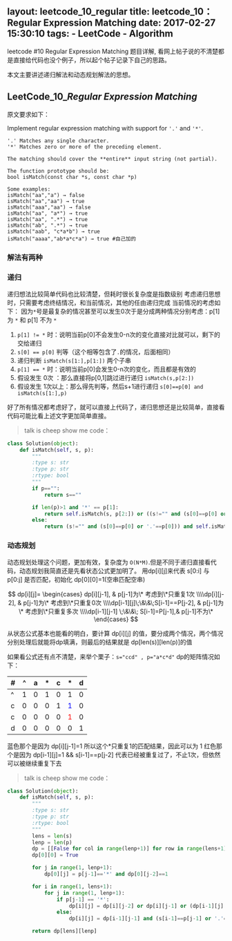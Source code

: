 layout: leetcode_10_regular
title: leetcode_10： Regular Expression Matching
date: 2017-02-27 15:30:10
tags:
	- LeetCode
	- Algorithm
---

leetcode \#10 Regular Expression Matching 题目详解, 看网上帖子说的不清楚都是直接给代码也没个例子，所以起个帖子记录下自己的思路。

本文主要讲述递归解法和动态规划解法的思想。

<!-- more -->

## LeetCode\_10\_*Regular Expression Matching*

原文要求如下：

Implement regular expression matching with support for `'.'` and `'*'`.
```
'.' Matches any single character.
'*' Matches zero or more of the preceding element.

The matching should cover the **entire** input string (not partial).

The function prototype should be:
bool isMatch(const char *s, const char *p)

Some examples:
isMatch("aa","a") → false
isMatch("aa","aa") → true
isMatch("aaa","aa") → false
isMatch("aa", "a*") → true
isMatch("aa", ".*") → true
isMatch("ab", ".*") → true
isMatch("aab", "c*a*b") → true
isMatch("aaaa","ab*a*c*a") → true #自己加的
```

### 解法有两种

### 递归
递归想法比较简单代码也比较清楚，但耗时很长复杂度是指数级别
考虑递归思想时，只需要考虑终结情况，和当前情况，其他的任由递归完成
当前情况的考虑如下：
因为`*`号是最复杂的情况甚至可以发生0次于是分成两种情况分别考虑：p[1] 为 `*` 和 p[1] 不为 `*`

1. `p[1] != *` 时：说明当前p[0]不会发生0-n次的变化直接对比就可以，剩下的交给递归
  1. `s[0] == p[0]` 判等（这个相等包含了`.`的情况，后面相同）
  2. 递归判断 `isMatch(s[1:],p[1:])` 两个子串
2. `p[1] == *` 时：说明当前p[0]会发生0-n次的变化，而且都是有效的
  1. 假设发生 0次 ：那么直接将p[0,1]跳过进行递归 `isMatch(s,p[2:])`
  2. 假设发生 1次以上：那么得先判等，然后s+1进行递归 `s[0]==p[0] and isMatch(s[1:],p)`

好了所有情况都考虑好了，就可以直接上代码了，递归思想还是比较简单，直接看代码可能比看上述文字更加简单直接。

> talk is cheep show me code：

```python
class Solution(object):
    def isMatch(self, s, p):
        """
        :type s: str
        :type p: str
        :rtype: bool
        """
        if p=="":
            return s==""

        if len(p)>1 and '*' == p[1]:
            return self.isMatch(s, p[2:]) or ((s!="" and (s[0]==p[0] or '.'==p[0])) and self.isMatch(s[1:], p))
        else:
            return (s!="" and (s[0]==p[0] or '.'==p[0])) and self.isMatch(s[1:], p[1:])
```

### 动态规划
动态规划处理这个问题，更加有效，复杂度为 `O(N*M)`.但是不同于递归直接看代码，动态规划我简直还是先看状态公式更加明了。
用dp[i][j]来代表 s[0:i] 与 p[0:j] 是否匹配，初始化 dp[0][0]=1(空串匹配空串)

$$ 
dp[i][j]=
\begin{cases}
dp[i][j-1],                             &  p[j-1]为\* 考虑到\*只重复1次
\\\\dp[i][j-2],                         &  p[j-1]为\* 考虑到\*只重复0次
\\\\dp[i-1][j]\;\&\&\;S[i-1]==P[j-2],   &  p[j-1]为\* 考虑到\*只重复多次
\\\\dp[i-1][j-1] \;\&\&\; S[i-1]=P[j-1],&  p[j-1]不为\*
\end{cases}
$$

从状态公式基本也能看的明白，要计算 dp[i][j] 的值，要分成两个情况，两个情况分别处理后就能将dp填满，则最后的结果就是 dp[len(s)][len(p)]的值

如果看公式还有点不清楚，来举个栗子：` s="ccd" , p="a*c*d" `
dp的矩阵情况如下：

| # | ^ | a | \* | c | \* | d |
| --- | --- | --- | --- | --- | --- | --- |
| ^ | 1 | 0 | 1 | 0 | 1 | 0 |
| c | 0 | 0 | 0 | 1 | <font color=blue>1</font> | 0 |
| c | 0 | 0 | 0 | 0 | <font color=red>1</font> | 0 |
| d | 0 | 0 | 0 | 0 | 0 | 1 |

蓝色那个是因为 dp[i][j-1]=1 所以这个\*只重复1的匹配结果，因此可以为 1
红色那个是因为 dp[i-1][j]=1 && s[i-1]==p[j-2] 代表已经被重复过了，不止1次，但依然可以被继续重复下去

> talk is cheep show me code：

```python
class Solution(object):
    def isMatch(self, s, p):
        """
        :type s: str
        :type p: str
        :rtype: bool
        """
        lens = len(s)
        lenp = len(p)
        dp = [[False for col in range(lenp+1)] for row in range(lens+1)]
        dp[0][0] = True

        for j in range(1, lenp+1):
            dp[0][j] = p[j-1]=='*' and dp[0][j-2]==1

        for i in range(1, lens+1):
            for j in range(1, lenp+1):
                if p[j-1] == '*':
                    dp[i][j] = dp[i][j-2] or dp[i][j-1] or (dp[i-1][j] and (s[i-1]==p[j-2] or '.'==p[j-2]))
                else:
                    dp[i][j] = dp[i-1][j-1] and (s[i-1]==p[j-1] or '.'==p[j-1])

        return dp[lens][lenp]
```